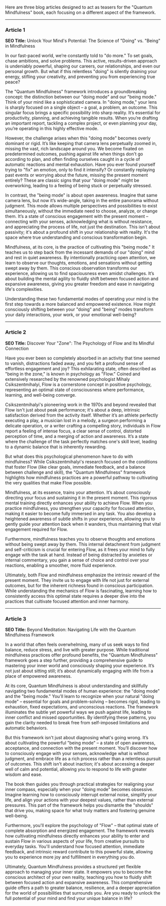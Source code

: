Here are three blog articles designed to act as teasers for the "Quantum Mindfulness" book, each focusing on a different aspect of the framework.

---

### Article 1

**SEO Title:** Unlock Your Mind's Potential: The Science of "Doing" vs. "Being" in Mindfulness



In our fast-paced world, we’re constantly told to "do more." To set goals, chase ambitions, and solve problems. This active, results-driven approach is undeniably powerful, shaping our careers, our relationships, and even our personal growth. But what if this relentless "doing" is silently draining your energy, stifling your creativity, and preventing you from experiencing true peace?

The "Quantum Mindfulness" framework introduces a groundbreaking concept: the distinction between our "doing mode" and our "being mode." Think of your mind like a sophisticated camera. In "doing mode," your lens is sharply focused on a single object – a goal, a problem, an outcome. This singular focus brings a specific possibility into sharp reality. It’s essential for productivity, planning, and achieving tangible results. When you’re drafting an important report, tackling a complex project, or even planning your day, you’re operating in this highly effective mode.

However, the challenge arises when this "doing mode" becomes overly dominant or rigid. It’s like keeping that camera lens perpetually zoomed in, missing the vast, rich landscape around you. We become fixated on predetermined outcomes, pushing against life when things don't go according to plan, and often finding ourselves caught in a cycle of automatic reactions and mental exhaustion. Have you ever found yourself trying to "fix" an emotion, only to find it intensify? Or constantly replaying past events or worrying about the future, missing the present moment entirely? These are classic signs that your "doing mode" might be overworking, leading to a feeling of being stuck or perpetually stressed.

In contrast, the "being mode" is about open awareness. Imagine that same camera lens, but now it’s wide-angle, taking in the entire panorama without judgment. This mode allows multiple perspectives and possibilities to exist simultaneously, without the immediate need to choose, analyze, or change them. It’s a state of conscious engagement with the present moment – connecting with your senses, acknowledging what is without resistance, and appreciating the process of life, not just the destination. This isn't about passivity; it's about a profound shift in your relationship with reality. It's the space where true understanding and conscious transformation begin.

Mindfulness, at its core, is the practice of cultivating this "being mode." It teaches us to step back from the incessant demands of our "doing" mind and rest in quiet awareness. By intentionally practicing open attention, we learn to observe our thoughts, emotions, and sensations without getting swept away by them. This conscious observation transforms our experience, allowing us to find spaciousness even amidst challenges. It’s about building the mental agility to fluidly shift between focused action and expansive awareness, giving you greater freedom and ease in navigating life's complexities.

Understanding these two fundamental modes of operating your mind is the first step towards a more balanced and empowered existence. How might consciously shifting between your "doing" and "being" modes transform your daily interactions, your work, or your emotional well-being?

---

### Article 2

**SEO Title:** Discover Your "Zone": The Psychology of Flow and Its Mindful Connection



Have you ever been so completely absorbed in an activity that time seemed to vanish, distractions faded away, and you felt a profound sense of effortless engagement and joy? This exhilarating state, often described as "being in the zone," is known in psychology as "Flow." Coined and extensively researched by the renowned psychologist Mihaly Csikszentmihalyi, Flow is a cornerstone concept in positive psychology, representing an optimal state of consciousness where performance, learning, and well-being converge.

Csikszentmihalyi's pioneering work in the 1970s and beyond revealed that Flow isn't just about peak performance; it's about a deep, intrinsic satisfaction derived from the activity itself. Whether it’s an athlete perfectly executing a play, a musician lost in a melody, a surgeon performing a delicate operation, or a writer crafting a compelling story, individuals in Flow report a feeling of intense focus, a clear sense of control, distorted perception of time, and a merging of action and awareness. It’s a state where the challenge of the task perfectly matches one's skill level, leading to a dynamic balance that is inherently rewarding.

But what does this psychological phenomenon have to do with mindfulness? While Csikszentmihalyi's research focused on the conditions that foster Flow (like clear goals, immediate feedback, and a balance between challenge and skill), the "Quantum Mindfulness" framework highlights how mindfulness practices are a powerful pathway to cultivating the very qualities that make Flow possible.

Mindfulness, at its essence, trains your attention. It’s about consciously directing your focus and sustaining it in the present moment. This rigorous mental training directly enhances your ability to achieve Flow. When you practice mindfulness, you strengthen your capacity for focused attention, making it easier to become fully immersed in any task. You also develop a heightened awareness of subtle shifts in your experience, allowing you to gently guide your attention back when it wanders, thus maintaining that vital engagement required for Flow.

Furthermore, mindfulness teaches you to observe thoughts and emotions without being swept away by them. This internal detachment from judgment and self-criticism is crucial for entering Flow, as it frees your mind to fully engage with the task at hand. Instead of being distracted by anxieties or internal commentary, you gain a sense of choice and control over your reactions, enabling a smoother, more fluid experience.

Ultimately, both Flow and mindfulness emphasize the intrinsic reward of the present moment. They invite us to engage with life not just for external outcomes, but for the inherent richness found in conscious participation. While understanding the mechanics of Flow is fascinating, learning how to consistently access this optimal state requires a deeper dive into the practices that cultivate focused attention and inner harmony.

---

### Article 3

**SEO Title:** Beyond Meditation: Navigating Life with the Quantum Mindfulness Framework



In a world that often feels overwhelming, many of us seek ways to find balance, reduce stress, and live with greater purpose. While traditional mindfulness practices offer profound benefits, the "Quantum Mindfulness" framework goes a step further, providing a comprehensive guide to mastering your inner world and consciously shaping your experience. It’s not just about sitting still; it’s about dynamically engaging with life from a place of empowered awareness.

At its core, Quantum Mindfulness is about understanding and skillfully navigating two fundamental modes of human experience: the "doing mode" and the "being mode." You'll learn to recognize when your natural "doing mode" – essential for goals and problem-solving – becomes rigid, leading to exhaustion, fixed expectations, and unconscious reactions. The framework illuminates the subtle yet powerful ways we push against life, leading to inner conflict and missed opportunities. By identifying these patterns, you gain the clarity needed to break free from self-imposed limitations and automatic behaviors.

But this framework isn't just about diagnosing what's going wrong. It’s about cultivating the powerful "being mode" – a state of open awareness, acceptance, and connection with the present moment. You’ll discover how to consciously engage with your senses, acknowledge what is without judgment, and embrace life as a rich process rather than a relentless pursuit of outcomes. This shift isn't about inaction; it's about accessing a deeper well of calm and potential, allowing you to respond to life with greater wisdom and ease.

The book then guides you through practical strategies for realigning your inner compass, especially when your "doing mode" becomes obsessive. Imagine learning how to consciously interrupt external noise, simplify your life, and align your actions with your deepest values, rather than external pressures. This part of the framework helps you dismantle the "shoulds" that drive you, making space for what truly matters and fostering genuine well-being.

Furthermore, you'll explore the psychology of "Flow" – that optimal state of complete absorption and energized engagement. The framework reveals how cultivating mindfulness directly enhances your ability to enter and sustain Flow in various aspects of your life, from creative pursuits to everyday tasks. You'll understand how focused attention, immediate feedback, and intrinsic reward contribute to this powerful state, allowing you to experience more joy and fulfillment in everything you do.

Ultimately, Quantum Mindfulness provides a structured yet flexible approach to managing your inner state. It empowers you to become the conscious architect of your own reality, teaching you how to fluidly shift between focused action and expansive awareness. This comprehensive guide offers a path to greater balance, resilience, and a deeper appreciation for the world of possibilities that surrounds you. Are you ready to unlock the full potential of your mind and find your unique balance in life?